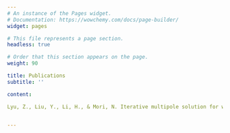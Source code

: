 ```yaml
---
# An instance of the Pages widget.
# Documentation: https://wowchemy.com/docs/page-builder/
widget: pages

# This file represents a page section.
headless: true

# Order that this section appears on the page.
weight: 90

title: Publications
subtitle: ''

content:

Lyu, Z., Liu, Y., Li, H., & Mori, N. Iterative multipole solution for wave interaction with submerged partially perforated semi-circular breakwater. Applied Ocean Research, 2020，97, 102103.

  
---
```



